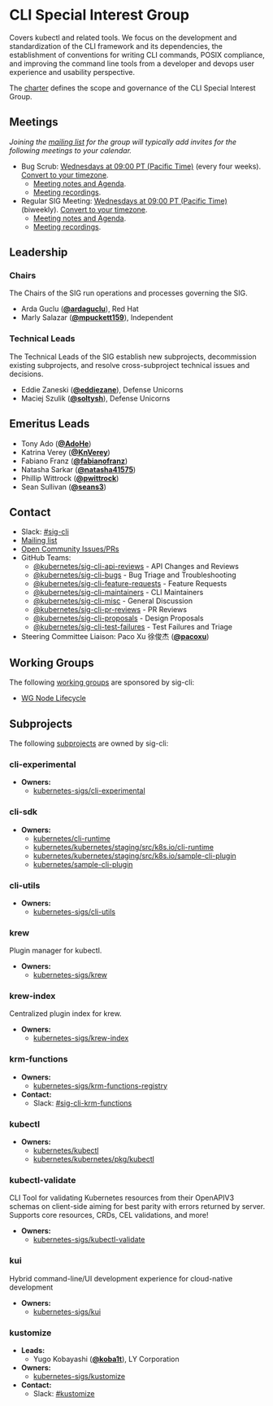 <!---
This is an autogenerated file!

Please do not edit this file directly, but instead make changes to the
sigs.yaml file in the project root.

To understand how this file is generated, see https://git.k8s.io/community/generator/README.md
--->
# CLI Special Interest Group

Covers kubectl and related tools. We focus on the development and standardization of the CLI framework and its dependencies, the establishment of conventions for writing CLI commands, POSIX compliance, and improving the command line tools from a developer and devops user experience and usability perspective.

The [charter](charter.md) defines the scope and governance of the CLI Special Interest Group.

## Meetings
*Joining the [mailing list](https://groups.google.com/a/kubernetes.io/g/sig-cli) for the group will typically add invites for the following meetings to your calendar.*
* Bug Scrub: [Wednesdays at 09:00 PT (Pacific Time)](https://zoom.us/j/288426795?pwd=UDdoYnFyNjBiS1RHcXRxS1BCNy9wUT09) (every four weeks). [Convert to your timezone](http://www.thetimezoneconverter.com/?t=09%3A00&tz=PT%20%28Pacific%20Time%29).
  * [Meeting notes and Agenda](https://docs.google.com/document/d/1I1UFGHMDO7mMbDbioQp52DEJXEhk1qymch3qL5-EN10/edit?usp=sharing).
  * [Meeting recordings](https://www.youtube.com/playlist?list=PL69nYSiGNLP28HaTzSlFe6RJVxpFmbUvF).
* Regular SIG Meeting: [Wednesdays at 09:00 PT (Pacific Time)](https://zoom.us/j/288426795?pwd=UDdoYnFyNjBiS1RHcXRxS1BCNy9wUT09) (biweekly). [Convert to your timezone](http://www.thetimezoneconverter.com/?t=09%3A00&tz=PT%20%28Pacific%20Time%29).
  * [Meeting notes and Agenda](https://docs.google.com/document/d/1I1UFGHMDO7mMbDbioQp52DEJXEhk1qymch3qL5-EN10/edit?usp=sharing).
  * [Meeting recordings](https://www.youtube.com/playlist?list=PL69nYSiGNLP28HaTzSlFe6RJVxpFmbUvF).

## Leadership

### Chairs
The Chairs of the SIG run operations and processes governing the SIG.

* Arda Guclu (**[@ardaguclu](https://github.com/ardaguclu)**), Red Hat
* Marly Salazar (**[@mpuckett159](https://github.com/mpuckett159)**), Independent

### Technical Leads
The Technical Leads of the SIG establish new subprojects, decommission existing
subprojects, and resolve cross-subproject technical issues and decisions.

* Eddie Zaneski (**[@eddiezane](https://github.com/eddiezane)**), Defense Unicorns
* Maciej Szulik (**[@soltysh](https://github.com/soltysh)**), Defense Unicorns

## Emeritus Leads

* Tony Ado (**[@AdoHe](https://github.com/AdoHe)**)
* Katrina Verey (**[@KnVerey](https://github.com/KnVerey)**)
* Fabiano Franz (**[@fabianofranz](https://github.com/fabianofranz)**)
* Natasha Sarkar (**[@natasha41575](https://github.com/natasha41575)**)
* Phillip Wittrock (**[@pwittrock](https://github.com/pwittrock)**)
* Sean Sullivan (**[@seans3](https://github.com/seans3)**)

## Contact
- Slack: [#sig-cli](https://kubernetes.slack.com/messages/sig-cli)
- [Mailing list](https://groups.google.com/a/kubernetes.io/g/sig-cli)
- [Open Community Issues/PRs](https://github.com/kubernetes/community/labels/sig%2Fcli)
- GitHub Teams:
    - [@kubernetes/sig-cli-api-reviews](https://github.com/orgs/kubernetes/teams/sig-cli-api-reviews) - API Changes and Reviews
    - [@kubernetes/sig-cli-bugs](https://github.com/orgs/kubernetes/teams/sig-cli-bugs) - Bug Triage and Troubleshooting
    - [@kubernetes/sig-cli-feature-requests](https://github.com/orgs/kubernetes/teams/sig-cli-feature-requests) - Feature Requests
    - [@kubernetes/sig-cli-maintainers](https://github.com/orgs/kubernetes/teams/sig-cli-maintainers) - CLI Maintainers
    - [@kubernetes/sig-cli-misc](https://github.com/orgs/kubernetes/teams/sig-cli-misc) - General Discussion
    - [@kubernetes/sig-cli-pr-reviews](https://github.com/orgs/kubernetes/teams/sig-cli-pr-reviews) - PR Reviews
    - [@kubernetes/sig-cli-proposals](https://github.com/orgs/kubernetes/teams/sig-cli-proposals) - Design Proposals
    - [@kubernetes/sig-cli-test-failures](https://github.com/orgs/kubernetes/teams/sig-cli-test-failures) - Test Failures and Triage
- Steering Committee Liaison: Paco Xu 徐俊杰 (**[@pacoxu](https://github.com/pacoxu)**)

## Working Groups

The following [working groups][working-group-definition] are sponsored by sig-cli:
* [WG Node Lifecycle](/wg-node-lifecycle)


## Subprojects

The following [subprojects][subproject-definition] are owned by sig-cli:
### cli-experimental
- **Owners:**
  - [kubernetes-sigs/cli-experimental](https://github.com/kubernetes-sigs/cli-experimental/blob/master/OWNERS)
### cli-sdk
- **Owners:**
  - [kubernetes/cli-runtime](https://github.com/kubernetes/cli-runtime/blob/master/OWNERS)
  - [kubernetes/kubernetes/staging/src/k8s.io/cli-runtime](https://github.com/kubernetes/kubernetes/blob/master/staging/src/k8s.io/cli-runtime/OWNERS)
  - [kubernetes/kubernetes/staging/src/k8s.io/sample-cli-plugin](https://github.com/kubernetes/kubernetes/blob/master/staging/src/k8s.io/sample-cli-plugin/OWNERS)
  - [kubernetes/sample-cli-plugin](https://github.com/kubernetes/sample-cli-plugin/blob/master/OWNERS)
### cli-utils
- **Owners:**
  - [kubernetes-sigs/cli-utils](https://github.com/kubernetes-sigs/cli-utils/blob/master/OWNERS)
### krew
Plugin manager for kubectl.
- **Owners:**
  - [kubernetes-sigs/krew](https://github.com/kubernetes-sigs/krew/blob/master/OWNERS)
### krew-index
Centralized plugin index for krew.
- **Owners:**
  - [kubernetes-sigs/krew-index](https://github.com/kubernetes-sigs/krew-index/blob/master/OWNERS)
### krm-functions
- **Owners:**
  - [kubernetes-sigs/krm-functions-registry](https://github.com/kubernetes-sigs/krm-functions-registry/blob/main/OWNERS)
- **Contact:**
  - Slack: [#sig-cli-krm-functions](https://kubernetes.slack.com/messages/sig-cli-krm-functions)
### kubectl
- **Owners:**
  - [kubernetes/kubectl](https://github.com/kubernetes/kubectl/blob/master/OWNERS)
  - [kubernetes/kubernetes/pkg/kubectl](https://github.com/kubernetes/kubernetes/blob/master/pkg/kubectl/OWNERS)
### kubectl-validate
CLI Tool for validating Kubernetes resources from their OpenAPIV3
schemas on client-side aiming for best parity with errors returned
by server. Supports core resources, CRDs, CEL validations, and more!
- **Owners:**
  - [kubernetes-sigs/kubectl-validate](https://github.com/kubernetes-sigs/kubectl-validate/blob/main/OWNERS)
### kui
Hybrid command-line/UI development experience for cloud-native development
- **Owners:**
  - [kubernetes-sigs/kui](https://github.com/kubernetes-sigs/kui/blob/master/OWNERS)
### kustomize
- **Leads:**
  - Yugo Kobayashi (**[@koba1t](https://github.com/koba1t)**), LY Corporation
- **Owners:**
  - [kubernetes-sigs/kustomize](https://github.com/kubernetes-sigs/kustomize/blob/master/OWNERS)
- **Contact:**
  - Slack: [#kustomize](https://kubernetes.slack.com/messages/kustomize)

[subproject-definition]: https://github.com/kubernetes/community/blob/master/governance.md#subprojects
[working-group-definition]: https://github.com/kubernetes/community/blob/master/governance.md#working-groups
<!-- BEGIN CUSTOM CONTENT -->

<!-- END CUSTOM CONTENT -->
